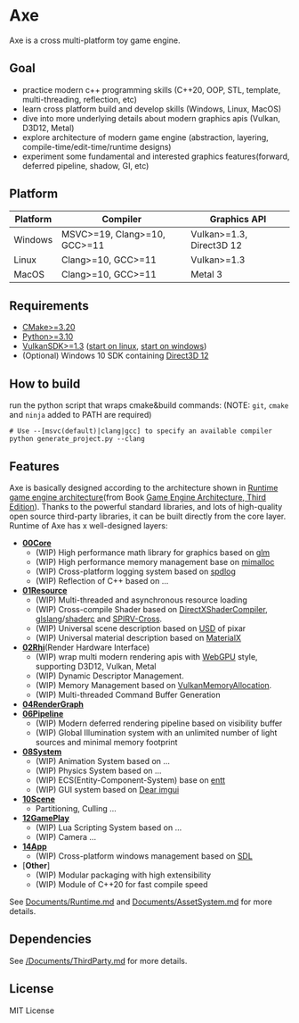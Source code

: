 # Axe
Axe is a cross multi-platform toy game engine.

## Goal

- practice modern c++ programming skills (C++20, OOP, STL, template, multi-threading, reflection, etc)
- learn cross platform build and develop skills (Windows, Linux, MacOS)
- dive into more underlying details about modern graphics apis (Vulkan, D3D12, Metal)
- explore architecture of modern game engine (abstraction, layering, compile-time/edit-time/runtime designs)
- experiment some fundamental and interested graphics features(forward, deferred pipeline, shadow, GI,  etc)


## Platform

|Platform|Compiler| Graphics API|
|---|---|---|
|Windows| MSVC>=19, Clang>=10, GCC>=11 | Vulkan>=1.3, Direct3D 12|
|Linux| Clang>=10, GCC>=11  | Vulkan>=1.3|
|MacOS| Clang>=10, GCC>=11  | Metal 3 |

## Requirements
- [CMake>=3.20](https://cmake.org/download/)
- [Python>=3.10](https://www.python.org/downloads/)
- [VulkanSDK>=1.3](https://vulkan.lunarg.com/) ([start on linux](https://vulkan.lunarg.com/doc/view/latest/linux/getting_started.html), [start on windows](https://vulkan.lunarg.com/doc/view/latest/windows/getting_started.html))
- (Optional) Windows 10 SDK containing [Direct3D 12](https://learn.microsoft.com/en-us/windows/win32/direct3d12/direct3d-12-graphics)

## How to build
run the python script that wraps cmake&build commands: (NOTE: `git`, `cmake` and `ninja` added to PATH are required)
```shell
# Use --[msvc(default)|clang|gcc] to specify an available compiler
python generate_project.py --clang
```

## Features

Axe is basically designed according to the architecture shown in  [Runtime game engine architecture](Documents/Images/Game_Engine_Architecture_3rd_Figure_1.16.png)(from Book [Game Engine Architecture, Third Edition](https://www.gameenginebook.com/)). Thanks to the powerful standard libraries, and lots of high-quality open source third-party libraries, it can be built directly from the core layer. Runtime of Axe has x well-designed layers:

- [**00Core**](Source/Runtime/00Core/README.md)
   - (WIP) High performance math library for graphics based on [glm](https://github.com/g-truc/glm)
   - (WIP) High performance memory management base on [mimalloc](https://github.com/microsoft/mimalloc)
   - (WIP) Cross-platform logging system based on [spdlog](https://github.com/gabime/spdlog)
   - (WIP) Reflection of C++ based on ...
- [**01Resource**](Source/Runtime/01Resource/README.md)
  - (WIP) Multi-threaded and asynchronous resource loading
  - (WIP) Cross-compile Shader based on [DirectXShaderCompiler](https://github.com/microsoft/DirectXShaderCompiler), [glslang](https://github.com/KhronosGroup/glslang)/[shaderc](https://github.com/google/shaderc) and [SPIRV-Cross](https://github.com/KhronosGroup/SPIRV-Cross).
  - (WIP) Universal scene description based on [USD](https://github.com/PixarAnimationStudios/USD) of pixar
  - (WIP) Universal material description based on [MaterialX](https://github.com/AcademySoftwareFoundation/MaterialX)
- [**02Rhi**](Source/Runtime/02Rhi/README.md)(Render Hardware Interface)
  - (WIP) wrap multi modern rendering apis with [WebGPU](https://www.w3.org/TR/webgpu/) style, supporting D3D12, Vulkan, Metal
  - (WIP) Dynamic Descriptor Management.
  - (WIP) Memory Management based on [VulkanMemoryAllocation](https://github.com/GPUOpen-LibrariesAndSDKs/VulkanMemoryAllocator).
  - (WIP) Multi-threaded Command Buffer Generation
- [**04RenderGraph**](Source/Runtime/03RenderGraph/README.md)
- [**06Pipeline**](Source/Runtime/06Pipeline/README.md)
  - (WIP) Modern deferred rendering pipeline based on visibility buffer
  - (WIP) Global Illumination system with an unlimited number of light sources and minimal memory footprint
- [**08System**](Source/Runtime/08System/README.md) 
  - (WIP) Animation System based on ...
  - (WIP) Physics System based on ...
  - (WIP) ECS(Entity-Component-System) base on [entt](https://github.com/skypjack/entt)
  - (WIP) GUI system based on [Dear imgui](https://github.com/ocornut/imgui)
- [**10Scene**](Source/Runtime/10Scene/README.md)
  - Partitioning, Culling ...
- [**12GamePlay**](Source/Runtime/12GamePlay/README.md)
  - (WIP) Lua Scripting System based on ...
  - (WIP) Camera ...
- [**14App**](Source/Runtime/14App/README.md)
  - (WIP) Cross-platform windows management based on [SDL](https://github.com/libsdl-org/SDL)
- [**Other**]
  - (WIP) Modular packaging with high extensibility
  - (WIP) Module of C++20 for fast compile speed

See [Documents/Runtime.md](/Documents/Runtime.md) and [Documents/AssetSystem.md](/Documents/AssetSystem.md) for more details.

## Dependencies

See [/Documents/ThirdParty.md](/Documents/ThirdParty.md) for more details.

## License
MIT License